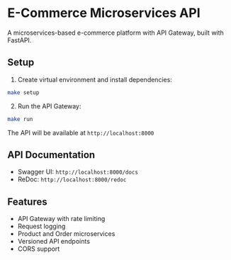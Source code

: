 # E-Commerce Microservices API

A microservices-based e-commerce platform with API Gateway, built with FastAPI.

## Setup

1. Create virtual environment and install dependencies:
```bash
make setup
```

2. Run the API Gateway:
```bash
make run
```

The API will be available at `http://localhost:8000`

## API Documentation

- Swagger UI: `http://localhost:8000/docs`
- ReDoc: `http://localhost:8000/redoc`

## Features

- API Gateway with rate limiting
- Request logging
- Product and Order microservices
- Versioned API endpoints
- CORS support 